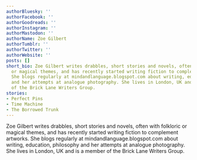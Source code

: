 ```yaml
---
authorBluesky: ''
authorFacebook: ''
authorGoodreads: ''
authorInstagram: ''
authorMastodon: ''
authorName: Zoe Gilbert
authorTumblr: ''
authorTwitter: ''
authorWebsite: ''
posts: []
short_bio: Zoe Gilbert writes drabbles, short stories and novels, often with folkloric
  or magical themes, and has recently started writing fiction to complement artworks.
  She blogs regularly at mindandlanguage.blogspot.com about writing, education, philosophy
  and her attempts at analogue photography. She lives in London, UK and is a member
  of the Brick Lane Writers Group.
stories:
- Perfect Pins
- Time Machine
- The Borrowed Trunk
---
```


Zoe Gilbert writes drabbles, short stories and novels, often with folkloric or magical themes, and has recently started writing fiction to complement artworks. She blogs regularly at mindandlanguage.blogspot.com about writing, education, philosophy and her attempts at analogue photography. She lives in London, UK and is a member of the Brick Lane Writers Group.
